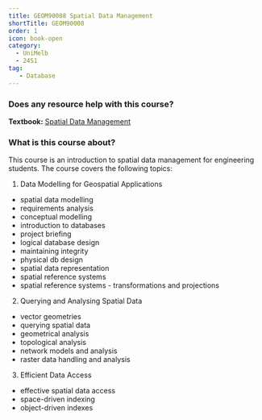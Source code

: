 ```yaml
---
title: GEOM90008 Spatial Data Management
shortTitle: GEOM90008
order: 1
icon: book-open
category:
  - UniMelb
  - 24S1
tag:
   - Database
---
```


### Does any resource help with this course?

**Textbook:** [Spatial Data Management](https://tomkom.pages.gitlab.unimelb.edu.au/spatialdatamanagement/)

### What is this course about?

This course is an introduction to spatial data management for engineering students. The course covers the following topics:

1. Data Modelling for Geospatial Applications

- spatial data modelling
- requirements analysis
- conceptual modelling
- introduction to databases
- project briefing
- logical database design
- maintaining integrity
- physical db design
- spatial data representation
- spatial reference systems
- spatial reference systems - transformations and projections

2. Querying and Analysing Spatial Data

- vector geometries
- querying spatial data
- geometrical analysis
- topological analysis
- network models and analysis
- raster data handling and analysis

3. Efficient Data Access

- effective spatial data access
- space-driven indexing
- object-driven indexes